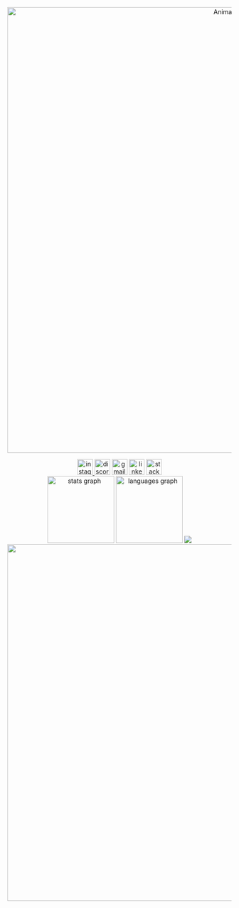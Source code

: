 <!-- Banner -->
<p align="center">
<!--   <img src="https://repository-images.githubusercontent.com/588181932/e36ec678-7984-4cdd-8e4c-a3932772ff8e" width="1000" alt="Animated GIF"> -->
    <img src="https://user-images.githubusercontent.com/74038190/225813708-98b745f2-7d22-48cf-9150-083f1b00d6c9.gif" width="1000" alt="Animated GIF">
</p>
      

<div align="center">
  <a href="https://www.instagram.com/itsmedway_ne?igsh=dXpqb21za3l6YWty" target="_blank">
    <img src="https://img.shields.io/static/v1?message=Instagram&logo=instagram&label=&color=E4405F&logoColor=white&labelColor=&style=for-the-badge" height="35" alt="instagram logo"  />
  </a>
  <img src="https://img.shields.io/static/v1?message=Discord&logo=discord&label=&color=7289DA&logoColor=white&labelColor=&style=for-the-badge" height="35" alt="discord logo"  />
  <img src="https://img.shields.io/static/v1?message=Gmail&logo=gmail&label=&color=D14836&logoColor=white&labelColor=&style=for-the-badge" height="35" alt="gmail logo"  />
  <img src="https://img.shields.io/static/v1?message=LinkedIn&logo=linkedin&label=&color=0077B5&logoColor=white&labelColor=&style=for-the-badge" height="35" alt="linkedin logo"  />
  <img src="https://img.shields.io/static/v1?message=Stackoverflow&logo=stackoverflow&label=&color=FE7A16&logoColor=white&labelColor=&style=for-the-badge" height="35" alt="stackoverflow logo"  />
</div>

<div align="center" flex="column">
  <img src="https://github-readme-stats.vercel.app/api?username=dwaynesenpai25&hide_title=false&hide_rank=false&show_icons=true&include_all_commits=true&count_private=true&disable_animations=false&theme=dracula&locale=en&hide_border=false" height="150" alt="stats graph"  />
  <img src="https://github-readme-stats.vercel.app/api/top-langs?username=dwaynesenpai25&locale=en&hide_title=false&layout=compact&card_width=320&langs_count=5&theme=dracula&hide_border=false" height="150" alt="languages graph"  />
    <img src="https://github.com/dwaynesenpai25/dwaynesenpai25/assets/114319087/0539c069-356e-443c-9997-edcbe99c6d41 width="900px"/>
</div>

  <div align="center">
              <img width="800" src="https://github-readme-activity-graph.vercel.app/graph?username=dwaynesenpai25&bg_color=1c1f21&color=4c9e7f&line=2b823d&point=6f5bd2&area=true&hide_border=true)](https://github.com/ashutosh00710/github-readme-activity-graph"/>
        </div>
<br clear="both">




